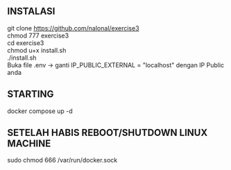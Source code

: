 ## INSTALASI
git clone https://github.com/nalonal/exercise3<br>
chmod 777 exercise3<br>
cd exercise3<br>
chmod u+x install.sh<br>
./install.sh<br>
Buka file .env -> ganti IP_PUBLIC_EXTERNAL = "localhost" dengan IP Public anda<br>

## STARTING
docker compose up -d

## SETELAH HABIS REBOOT/SHUTDOWN LINUX MACHINE
sudo chmod 666 /var/run/docker.sock